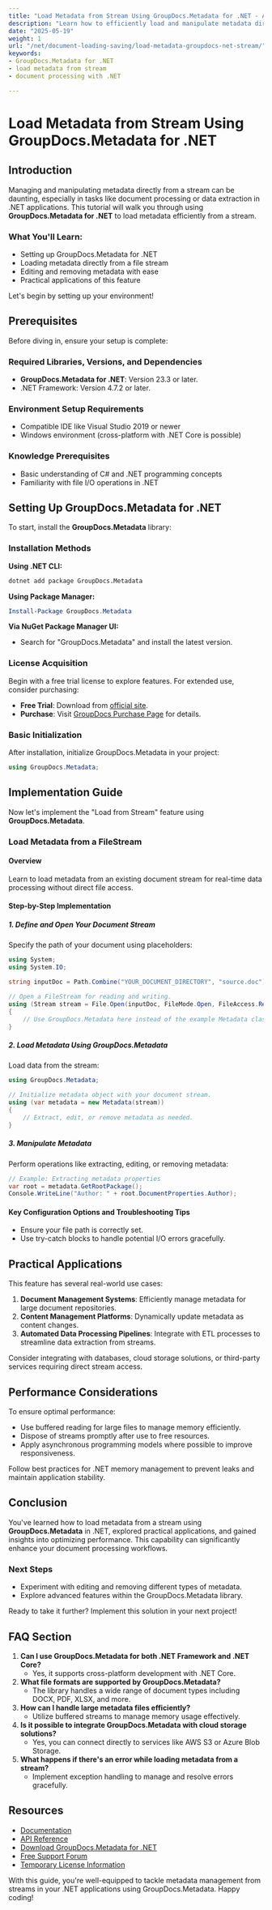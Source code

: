 ```yaml
---
title: "Load Metadata from Stream Using GroupDocs.Metadata for .NET - A Comprehensive Guide"
description: "Learn how to efficiently load and manipulate metadata directly from a stream using GroupDocs.Metadata for .NET. Enhance your document processing workflows with this step-by-step guide."
date: "2025-05-19"
weight: 1
url: "/net/document-loading-saving/load-metadata-groupdocs-net-stream/"
keywords:
- GroupDocs.Metadata for .NET
- load metadata from stream
- document processing with .NET

---
```



# Load Metadata from Stream Using GroupDocs.Metadata for .NET

## Introduction

Managing and manipulating metadata directly from a stream can be daunting, especially in tasks like document processing or data extraction in .NET applications. This tutorial will walk you through using **GroupDocs.Metadata for .NET** to load metadata efficiently from a stream.

### What You'll Learn:
- Setting up GroupDocs.Metadata for .NET
- Loading metadata directly from a file stream
- Editing and removing metadata with ease
- Practical applications of this feature

Let's begin by setting up your environment!

## Prerequisites

Before diving in, ensure your setup is complete:

### Required Libraries, Versions, and Dependencies
- **GroupDocs.Metadata for .NET**: Version 23.3 or later.
- .NET Framework: Version 4.7.2 or later.

### Environment Setup Requirements
- Compatible IDE like Visual Studio 2019 or newer
- Windows environment (cross-platform with .NET Core is possible)

### Knowledge Prerequisites
- Basic understanding of C# and .NET programming concepts
- Familiarity with file I/O operations in .NET

## Setting Up GroupDocs.Metadata for .NET

To start, install the **GroupDocs.Metadata** library:

### Installation Methods
**Using .NET CLI:**
```bash
dotnet add package GroupDocs.Metadata
```

**Using Package Manager:**
```powershell
Install-Package GroupDocs.Metadata
```

**Via NuGet Package Manager UI:**
- Search for "GroupDocs.Metadata" and install the latest version.

### License Acquisition
Begin with a free trial license to explore features. For extended use, consider purchasing:
- **Free Trial**: Download from [official site](https://purchase.groupdocs.com/temporary-license).
- **Purchase**: Visit [GroupDocs Purchase Page](https://purchase.groupdocs.com) for details.

### Basic Initialization
After installation, initialize GroupDocs.Metadata in your project:
```csharp
using GroupDocs.Metadata;
```

## Implementation Guide

Now let's implement the "Load from Stream" feature using **GroupDocs.Metadata**.

### Load Metadata from a FileStream
#### Overview
Learn to load metadata from an existing document stream for real-time data processing without direct file access.

#### Step-by-Step Implementation
##### 1. Define and Open Your Document Stream
Specify the path of your document using placeholders:
```csharp
using System;
using System.IO;

string inputDoc = Path.Combine("YOUR_DOCUMENT_DIRECTORY", "source.doc"); // Replace 'source.doc' with your actual filename.

// Open a FileStream for reading and writing.
using (Stream stream = File.Open(inputDoc, FileMode.Open, FileAccess.ReadWrite))
{
    // Use GroupDocs.Metadata here instead of the example Metadata class.
}
```
##### 2. Load Metadata Using GroupDocs.Metadata
Load data from the stream:
```csharp
using GroupDocs.Metadata;

// Initialize metadata object with your document stream.
using (var metadata = new Metadata(stream))
{
    // Extract, edit, or remove metadata as needed.
}
```
##### 3. Manipulate Metadata
Perform operations like extracting, editing, or removing metadata:
```csharp
// Example: Extracting metadata properties
var root = metadata.GetRootPackage();
Console.WriteLine("Author: " + root.DocumentProperties.Author);
```
#### Key Configuration Options and Troubleshooting Tips
- Ensure your file path is correctly set.
- Use try-catch blocks to handle potential I/O errors gracefully.

## Practical Applications
This feature has several real-world use cases:
1. **Document Management Systems**: Efficiently manage metadata for large document repositories.
2. **Content Management Platforms**: Dynamically update metadata as content changes.
3. **Automated Data Processing Pipelines**: Integrate with ETL processes to streamline data extraction from streams.

Consider integrating with databases, cloud storage solutions, or third-party services requiring direct stream access.

## Performance Considerations
To ensure optimal performance:
- Use buffered reading for large files to manage memory efficiently.
- Dispose of streams promptly after use to free resources.
- Apply asynchronous programming models where possible to improve responsiveness.

Follow best practices for .NET memory management to prevent leaks and maintain application stability.

## Conclusion
You've learned how to load metadata from a stream using **GroupDocs.Metadata** in .NET, explored practical applications, and gained insights into optimizing performance. This capability can significantly enhance your document processing workflows.

### Next Steps
- Experiment with editing and removing different types of metadata.
- Explore advanced features within the GroupDocs.Metadata library.

Ready to take it further? Implement this solution in your next project!

## FAQ Section
1. **Can I use GroupDocs.Metadata for both .NET Framework and .NET Core?**
   - Yes, it supports cross-platform development with .NET Core.
2. **What file formats are supported by GroupDocs.Metadata?**
   - The library handles a wide range of document types including DOCX, PDF, XLSX, and more.
3. **How can I handle large metadata files efficiently?**
   - Utilize buffered streams to manage memory usage effectively.
4. **Is it possible to integrate GroupDocs.Metadata with cloud storage solutions?**
   - Yes, you can connect directly to services like AWS S3 or Azure Blob Storage.
5. **What happens if there's an error while loading metadata from a stream?**
   - Implement exception handling to manage and resolve errors gracefully.

## Resources
- [Documentation](https://docs.groupdocs.com/metadata/net/)
- [API Reference](https://reference.groupdocs.com/metadata/net/)
- [Download GroupDocs.Metadata for .NET](https://releases.groupdocs.com/metadata/net/)
- [Free Support Forum](https://forum.groupdocs.com/c/metadata/)
- [Temporary License Information](https://purchase.groupdocs.com/temporary-license)

With this guide, you're well-equipped to tackle metadata management from streams in your .NET applications using GroupDocs.Metadata. Happy coding!

